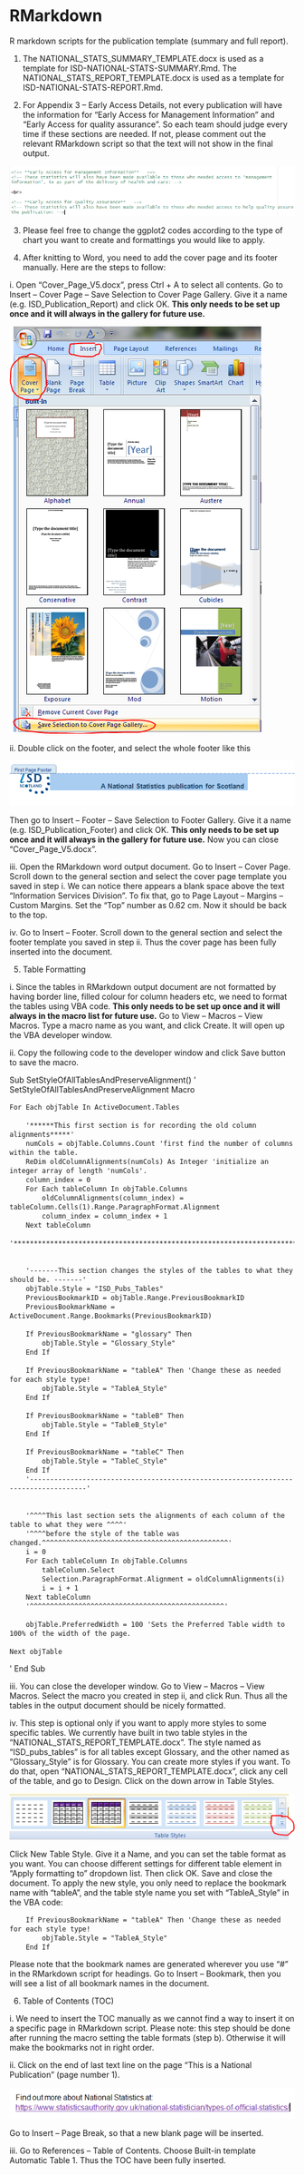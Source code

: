 # RMarkdown
R markdown scripts for the publication template (summary and full report). 

1. The NATIONAL_STATS_SUMMARY_TEMPLATE.docx is used as a template for ISD-NATIONAL-STATS-SUMMARY.Rmd. The NATIONAL_STATS_REPORT_TEMPLATE.docx is used as a template for ISD-NATIONAL-STATS-REPORT.Rmd. 

2. For Appendix 3 – Early Access Details, not every publication will have the information for “Early Access for Management Information” and “Early Access for quality assurance”. So each team should judge every time if these sections are needed. If not, please comment out the relevant RMarkdown script so that the text will not show in the final output. 

![](https://github.com/Tina815/Images/blob/master/screenshot4.PNG)

3. Please feel free to change the ggplot2 codes according to the type of chart you want to create and formattings you would like to apply. 

4. After knitting to Word, you need to add the cover page and its footer manually. Here are the 
steps to follow:

i.	Open “Cover_Page_V5.docx”, press Ctrl + A to select all contents. Go to Insert – Cover Page – Save Selection to Cover Page Gallery. Give it a name (e.g. ISD_Publication_Report) and click OK. **This only needs to be set up once and it will always in the gallery for future use.** 

![](https://github.com/Tina815/Images/blob/master/screenshot6.PNG)

ii.	Double click on the footer, and select the whole footer like this

![](https://github.com/Tina815/Images/blob/master/screenshot2.PNG)

Then go to Insert – Footer – Save Selection to Footer Gallery. Give it a name (e.g. ISD_Publication_Footer) and click OK. **This only needs to be set up once and it will always in the gallery for future use.** Now you can close “Cover_Page_V5.docx”. 

iii.	Open the RMarkdown word output document. Go to Insert – Cover Page. Scroll down to the general section and select the cover page template you saved in step i. We can notice there appears a blank space above the text “Information Services Division”. To fix that, go to Page Layout – Margins – Custom Margins. Set the “Top” number as 0.62 cm. Now it should be back to the top. 

iv.	Go to Insert – Footer. Scroll down to the general section and select the footer template you saved in step ii. Thus the cover page has been fully inserted into the document. 

5. Table Formatting

i.	Since the tables in RMarkdown output document are not formatted by having border line, filled colour for column headers etc, we need to format the tables using VBA code. **This only needs to be set up once and it will always in the macro list for future use.** Go to View – Macros – View Macros. Type a macro name as you want, and click Create. It will open up the VBA developer window. 

ii.	Copy the following code to the developer window and click Save button to save the macro. 

Sub SetStyleOfAllTablesAndPreserveAlignment()
' SetStyleOfAllTablesAndPreserveAlignment Macro

    For Each objTable In ActiveDocument.Tables
        
        '******This first section is for recording the old column alignments*****'
        numCols = objTable.Columns.Count 'first find the number of columns within the table.
        ReDim oldColumnAlignments(numCols) As Integer 'initialize an integer array of length 'numCols'.
        column_index = 0
        For Each tableColumn In objTable.Columns
            oldColumnAlignments(column_index) = tableColumn.Cells(1).Range.ParagraphFormat.Alignment
            column_index = column_index + 1
        Next tableColumn
        '************************************************************************'
       
       
        '-------This section changes the styles of the tables to what they should be. -------'
        objTable.Style = "ISD_Pubs_Tables"
        PreviousBookmarkID = objTable.Range.PreviousBookmarkID
        PreviousBookmarkName = ActiveDocument.Range.Bookmarks(PreviousBookmarkID)
        
        If PreviousBookmarkName = "glossary" Then
            objTable.Style = "Glossary_Style"
        End If
        
        If PreviousBookmarkName = "tableA" Then 'Change these as needed for each style type!
            objTable.Style = "TableA_Style"
        End If
        
        If PreviousBookmarkName = "tableB" Then
            objTable.Style = "TableB_Style"
        End If
        
        If PreviousBookmarkName = "tableC" Then
            objTable.Style = "TableC_Style"
        End If
        '------------------------------------------------------------------------------------'
        
        
        '^^^^This last section sets the alignments of each column of the table to what they were ^^^^'
        '^^^^before the style of the table was changed.^^^^^^^^^^^^^^^^^^^^^^^^^^^^^^^^^^^^^^^^^^^^^^'
        i = 0
        For Each tableColumn In objTable.Columns
            tableColumn.Select
            Selection.ParagraphFormat.Alignment = oldColumnAlignments(i)
            i = i + 1
        Next tableColumn
        '^^^^^^^^^^^^^^^^^^^^^^^^^^^^^^^^^^^^^^^^^^^^^^^^'
        
        objTable.PreferredWidth = 100 'Sets the Preferred Table width to 100% of the width of the page.
        
    Next objTable
'
End Sub

iii.	You can close the developer window. Go to View – Macros – View Macros. Select the macro you created in step ii, and click Run. Thus all the tables in the output document should be nicely formatted. 

iv.	This step is optional only if you want to apply more styles to some specific tables. We currently have built in two table styles in the “NATIONAL_STATS_REPORT_TEMPLATE.docx”. The style named as “ISD_pubs_tables” is for all tables except Glossary, and the other named as “Glossary_Style” is for Glossary. You can create more styles if you want. To do that, open “NATIONAL_STATS_REPORT_TEMPLATE.docx”, click any cell of the table, and go to Design. Click on the down arrow in Table Styles. 

![](https://github.com/Tina815/Images/blob/master/screenshot3.PNG)

Click New Table Style. Give it a Name, and you can set the table format as you want. You can choose different settings for different table element in “Apply formatting to” dropdown list. Then click OK. Save and close the document. To apply the new style, you only need to replace the bookmark name with “tableA”, and the table style name you set with “TableA_Style” in the VBA code:

        If PreviousBookmarkName = "tableA" Then 'Change these as needed for each style type!
            objTable.Style = "TableA_Style"
        End If

Please note that the bookmark names are generated wherever you use “#” in the RMarkdown script for headings. Go to Insert – Bookmark, then you will see a list of all bookmark names in the document.

6. Table of Contents (TOC)

i.	We need to insert the TOC manually as we cannot find a way to insert it on a specific page in RMarkdown script. Please note: this step should be done after running the macro setting the table formats (step b). Otherwise it will make the bookmarks not in right order. 

ii.	Click on the end of last text line on the page “This is a National Publication” (page number 1). 

![](https://github.com/Tina815/Images/blob/master/screenshot5.PNG)

Go to Insert – Page Break, so that a new blank page will be inserted. 

iii.	Go to References – Table of Contents. Choose Built-in template Automatic Table 1. Thus the TOC have been fully inserted. 



